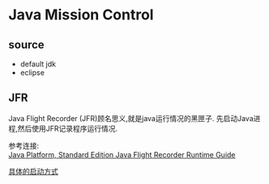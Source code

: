 # Java Mission Control

## source

* default  jdk 
* eclipse

## JFR  

Java Flight Recorder (JFR)顾名思义,就是java运行情况的黑匣子. 先启动Java进程,然后使用JFR记录程序运行情况.

 
 参考连接:  
 [Java Platform, Standard Edition Java Flight Recorder Runtime Guide](https://docs.oracle.com/javacomponents/jmc-5-5/jfr-runtime-guide/toc.htm)  
 
 [具体的启动方式](https://docs.oracle.com/javacomponents/jmc-5-4/jfr-runtime-guide/run.htm#JFRUH176)  

